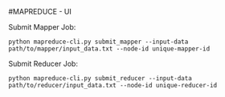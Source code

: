 #MAPREDUCE - UI

Submit Mapper Job:
```
python mapreduce-cli.py submit_mapper --input-data path/to/mapper/input_data.txt --node-id unique-mapper-id
```

Submit Reducer Job:
```
python mapreduce-cli.py submit_reducer --input-data path/to/reducer/input_data.txt --node-id unique-reducer-id
```

